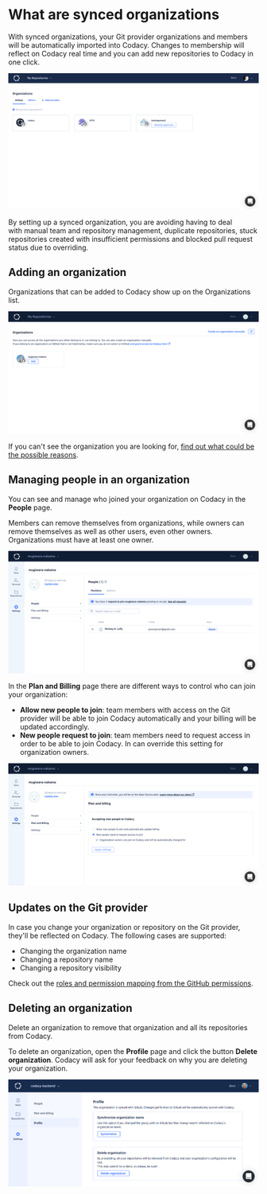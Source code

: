 # What are synced organizations

With synced organizations, your Git provider organizations and members will be automatically imported into Codacy. Changes to membership will reflect on Codacy real time and you can add new repositories to Codacy in one click.

![Organizations list](images/organizations.png)

By setting up a synced organization, you are avoiding having to deal with manual team and repository management, duplicate repositories, stuck repositories created with insufficient permissions and blocked pull request status due to overriding.

## Adding an organization

Organizations that can be added to Codacy show up on the Organizations list.

![Adding an organization](images/organization-add.png)

If you can't see the organization you are looking for, [find out what could be the possible reasons](/hc/en-us/articles/360010264500).

## Managing people in an organization

You can see and manage who joined your organization on Codacy in the **People** page.

Members can remove themselves from organizations, while owners can remove themselves as well as other users, even other owners. Organizations must have at least one owner.

![Managing people in an organization](images/organization-people.png)

In the **Plan and Billing** page there are different ways to control who can join your organization:

-   **Allow new people to join**: team members with access on the Git provider will be able to join Codacy automatically and your billing will be updated accordingly.
-   **New people request to join**: team members need to request access in order to be able to join Codacy. In can override this setting for organization owners.

![Accepting new people to the organization](images/organization-plan-billing.png)

## Updates on the Git provider

In case you change your organization or repository on the Git provider, they'll be reflected on Codacy. The following cases are supported: 

-   Changing the organization name
-   Changing a repository name
-   Changing a repository visibility 

Check out the [roles and permission mapping from the GitHub permissions](/hc/en-us/articles/360010373559).

## Deleting an organization

Delete an organization to remove that organization and all its repositories from Codacy.

To delete an organization, open the **Profile** page and click the button **Delete organization**. Codacy will ask for your feedback on why you are deleting your organization.

![Deleting an organization](images/organization-settings.png)
